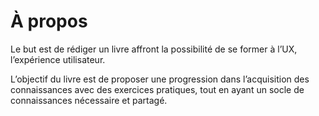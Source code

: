 
# À propos
Le but est de rédiger un livre affront la possibilité de se former à l’UX, l’expérience utilisateur.

L’objectif du livre est de proposer une progression dans l’acquisition des  connaissances avec des exercices pratiques, tout en ayant un socle de connaissances nécessaire et partagé.
